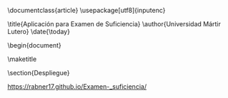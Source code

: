 \documentclass{article}
\usepackage[utf8]{inputenc}

\title{Aplicación para Examen de Suficiencia}
\author{Universidad Mártir Lutero}
\date{\today}

\begin{document}

\maketitle

\section{Despliegue}

https://rabner17.github.io/Examen-_suficiencia/
